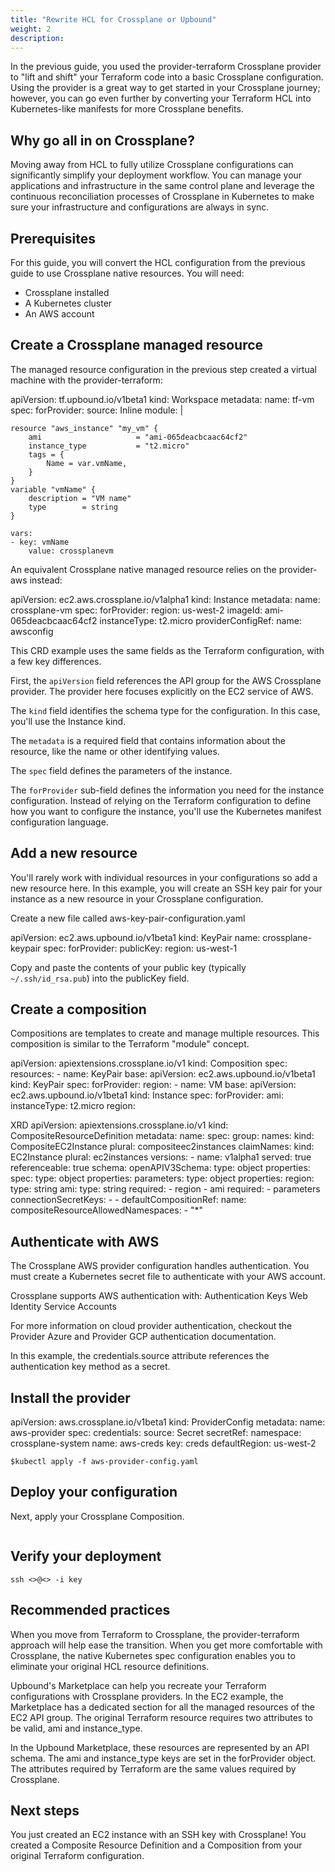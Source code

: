 ```yaml
---
title: "Rewrite HCL for Crossplane or Upbound"
weight: 2
description:
---
```


In the previous guide, you used the provider-terraform Crossplane provider to "lift and shift" your Terraform code into a basic Crossplane configuration. Using the provider is a great way to get started in your Crossplane journey; however, you can go even further by converting your Terraform HCL into Kubernetes-like manifests for more Crossplane benefits.

## Why go all in on Crossplane?

Moving away from HCL to fully utilize Crossplane configurations can significantly simplify your deployment workflow. You can manage your applications and infrastructure in the same control plane and leverage the continuous reconciliation processes of Crossplane in Kubernetes to make sure your infrastructure and configurations are always in sync.

## Prerequisites

For this guide, you will convert the HCL configuration from the previous guide to use Crossplane native resources. You will need:

- Crossplane installed
- A Kubernetes cluster
- An AWS account

## Create a Crossplane managed resource

The managed resource configuration in the previous step created a virtual machine with the provider-terraform:


apiVersion: tf.upbound.io/v1beta1
kind: Workspace
metadata:
  name: tf-vm
spec:
  forProvider:
	source: Inline
	module: |

	resource "aws_instance" "my_vm" {
    	ami                   	= "ami-065deacbcaac64cf2"
    	instance_type         	= "t2.micro"
    	tags = {
        	Name = var.vmName,
    	}
  	}
	variable "vmName" {
    	description = "VM name"
    	type    	= string
  	}

	vars:
  	- key: vmName
    	value: crossplanevm


An equivalent Crossplane native managed resource relies on the provider-aws instead:

apiVersion: ec2.aws.crossplane.io/v1alpha1
kind: Instance
metadata:
 name: crossplane-vm
spec:
 forProvider:
   region: us-west-2
   imageId: ami-065deacbcaac64cf2
   instanceType: t2.micro
 providerConfigRef:
   name: awsconfig



This CRD example uses the same fields as the Terraform configuration, with a few key differences.

First, the `apiVersion` field references the API group for the AWS Crossplane provider. The provider here focuses explicitly on the EC2 service of AWS.

The `kind` field identifies the schema type for the configuration. In this case, you'll use the Instance kind.

The `metadata` is a required field that contains information about the resource, like the name or other identifying values.

The `spec` field defines the parameters of the instance.

The `forProvider` sub-field defines the information you need for the instance configuration. Instead of relying on the Terraform configuration to define how you want to configure the instance, you'll use the Kubernetes manifest configuration language.

## Add a new resource

You'll rarely work with individual resources in your configurations so add a new resource here. In this example, you will create an SSH key pair for your instance as a new resource in your Crossplane configuration.

Create a new file called aws-key-pair-configuration.yaml


apiVersion: ec2.aws.upbound.io/v1beta1
kind: KeyPair
  name: crossplane-keypair
spec:
  forProvider:
    publicKey: <public-key>
    region: us-west-1



Copy and paste the contents of your public key (typically `~/.ssh/id_rsa.pub`) into the publicKey field.

## Create a composition

Compositions are templates to create and manage multiple resources. This composition is similar to the Terraform "module" concept.


apiVersion: apiextensions.crossplane.io/v1
kind: Composition
spec:
  resources:
    - name: KeyPair
      base:
        apiVersion: ec2.aws.upbound.io/v1beta1
        kind: KeyPair
        spec:
          forProvider:
            region:
    - name: VM
      base:
        apiVersion: ec2.aws.upbound.io/v1beta1
        kind: Instance
        spec:
          forProvider:
            ami:
            instanceType: t2.micro
            region:

XRD
apiVersion: apiextensions.crossplane.io/v1
kind: CompositeResourceDefinition
metadata:
  name:
spec:
  group:
  names:
	kind: CompositeEC2Instance
	plural: compositeec2instances
  claimNames:
	kind: EC2Instance
	plural: ec2instances
  versions:
	- name: v1alpha1
  	served: true
  	referenceable: true
  	schema:
    	openAPIV3Schema:
      	type: object
      	properties:
        	spec:
          	type: object
          	properties:
            	parameters:
              	type: object
              	properties:
                	region:
                  	type: string
                	ami:
                  	type: string
              	required:
                	- region
                	- ami
          	required:
            	- parameters
  connectionSecretKeys:
	-
	-
  defaultCompositionRef:
	name:
  compositeResourceAllowedNamespaces:
	- "*"


## Authenticate with AWS

The Crossplane AWS provider configuration handles authentication. You must create a Kubernetes secret file to authenticate with your AWS account.

Crossplane supports AWS authentication with:
Authentication Keys
Web Identity
Service Accounts

For more information on cloud provider authentication, checkout the Provider Azure and Provider GCP authentication documentation.

In this example, the credentials.source attribute references the authentication key method as a secret.


## Install the provider


apiVersion: aws.crossplane.io/v1beta1
kind: ProviderConfig
metadata:
  name: aws-provider
spec:
  credentials:
	source: Secret
	secretRef:
  	namespace: crossplane-system
  	name: aws-creds
  	key: creds
  defaultRegion: us-west-2

```ssh
$kubectl apply -f aws-provider-config.yaml
```



## Deploy your configuration

Next, apply your Crossplane Composition.

```shell
```


## Verify your deployment

```ssh
ssh <>@<> -i key
```



## Recommended practices

When you move from Terraform to Crossplane, the provider-terraform approach will help ease the transition. When you get more comfortable with Crossplane, the native Kubernetes spec configuration enables you to eliminate your original HCL resource definitions.

Upbound's Marketplace can help you recreate your Terraform configurations with Crossplane providers. In the EC2 example, the Marketplace has a dedicated section for all the managed resources of the EC2 API group. The original Terraform resource requires two attributes to be valid, ami and instance_type.

In the Upbound Marketplace, these resources are represented by an API schema. The ami and instance_type keys are set in the forProvider object. The attributes required by Terraform are the same values required by Crossplane.

## Next steps

You just created an EC2 instance with an SSH key with Crossplane! You created a Composite Resource Definition and a Composition from your original Terraform configuration.
